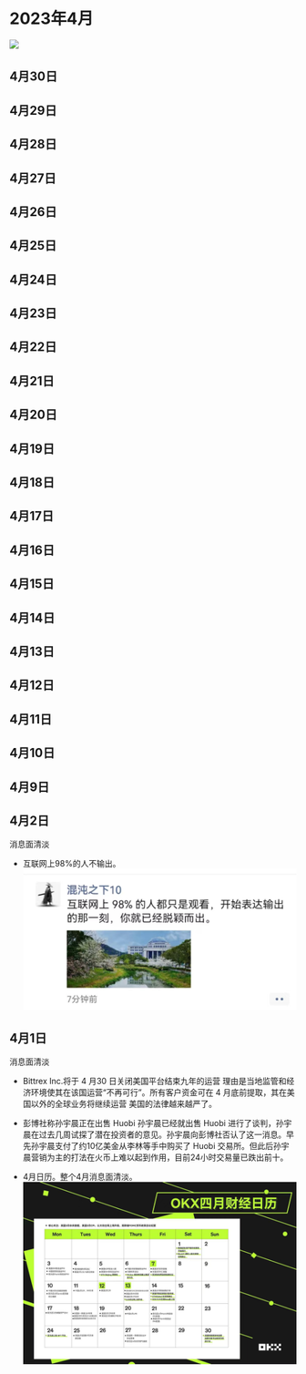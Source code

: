 # 2023年4月
![](./img_202304 "")



## 4月30日

## 4月29日

## 4月28日

## 4月27日

## 4月26日

## 4月25日

## 4月24日

## 4月23日

## 4月22日

## 4月21日

## 4月20日

## 4月19日

## 4月18日

## 4月17日

## 4月16日

## 4月15日

## 4月14日

## 4月13日

## 4月12日

## 4月11日

## 4月10日


## 4月9日


## 4月2日
消息面清淡
- 互联网上98%的人不输出。![](./img_202304/2-1.jpeg "")



## 4月1日
消息面清淡

- Bittrex Inc.将于 4 月30 日关闭美国平台结束九年的运营
理由是当地监管和经济环境使其在该国运营“不再可行”。所有客户资金可在 4 月底前提取，其在美国以外的全球业务将继续运营
美国的法律越来越严了。

- 彭博社称孙宇晨正在出售 Huobi
孙宇晨已经就出售 Huobi 进行了谈判，孙宇晨在过去几周试探了潜在投资者的意见。孙宇晨向彭博社否认了这一消息。早先孙宇晨支付了约10亿美金从李林等手中购买了 Huobi 交易所。但此后孙宇晨营销为主的打法在火币上难以起到作用，目前24小时交易量已跌出前十。
- 4月日历。整个4月消息面清淡。![](./img_202304/1-1.jpeg "")
